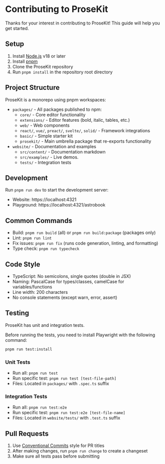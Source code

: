 # Contributing to ProseKit

Thanks for your interest in contributing to ProseKit! This guide will help you get started.

## Setup

1. Install [Node.js](https://nodejs.org/) v18 or later
2. Install [pnpm](https://pnpm.io/)
3. Clone the ProseKit repository
4. Run `pnpm install` in the repository root directory

## Project Structure

ProseKit is a monorepo using pnpm workspaces:

- `packages/` - All packages published to npm:
  - `core/` - Core editor functionality
  - `extensions/` - Editor features (bold, italic, tables, etc.)
  - `web/` - Web components
  - `react/`, `vue/`, `preact/`, `svelte/`, `solid/` - Framework integrations
  - `basic/` - Simple starter kit
  - `prosekit/` - Main umbrella package that re-exports functionality
- `website/` - Documentation and examples
  - `src/content/` - Documentation markdown
  - `src/examples/` - Live demos.
  - `tests/` - Integration tests

## Development

Run `pnpm run dev` to start the development server:

- Website: https://localhost:4321
- Playground: https://localhost:4321/astrobook

## Common Commands

- Build: `pnpm run build` (all) or `pnpm run build:package` (packages only)
- Lint: `pnpm run lint`
- Fix issues: `pnpm run fix` (runs code generation, linting, and formatting)
- Type check: `pnpm run typecheck`

## Code Style

- TypeScript: No semicolons, single quotes (double in JSX)
- Naming: PascalCase for types/classes, camelCase for variables/functions
- Line width: 200 characters
- No console statements (except warn, error, assert)

## Testing

ProseKit has unit and integration tests.

Before running the tests, you need to install Playwright with the following command:

```bash
pnpm run test:install
```

### Unit Tests

- Run all: `pnpm run test`
- Run specific test: `pnpm run test [test-file-path]`
- Files: Located in `packages/` with `.spec.ts` suffix

### Integration Tests

- Run all: `pnpm run test:e2e`
- Run specific test: `pnpm run test:e2e [test-file-name]`
- Files: Located in `website/tests/` with `.test.ts` suffix

## Pull Requests

1. Use [Conventional Commits](https://www.conventionalcommits.org/) style for PR titles
2. After making changes, run `pnpm run change` to create a changeset
3. Make sure all tests pass before submitting

